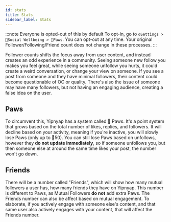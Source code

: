 ```yaml
---
id: stats
title: Stats
sidebar_label: Stats
---
```


:::note Everyone is opted-out of this by default
To opt-in, go to `⚙Settings > 👥Social Wellbeing > 🐾Paws`. You can opt-out at any time. Your original
Follower/Following/Friend count does not change in these processes.
:::

Follower counts shifts the focus away from user content, and instead creates an odd experience in a community. Seeing
someone new follow you makes you feel great, while seeing someone unfollow you hurts, it could create a weird
conversation, or change your view on someone. If you see a post from someone and they have minimal followers, their
content could become questionable of OC or quality. There's also the issue of someone may have many followers, but not
having an engaging audience, creating a false idea on the user.

## Paws
To circumvent this, Yipnyap has a system called 🐾 Paws. It's a point system that grows based on the total number
of likes, replies, and followers. It will decline based on your activity, meaning if you're inactive, you will slowly
lose Paws (only up to 🐾50). You can still lose Paws based on unfollows, however they **do not update immediately**, so
if someone unfollows you, but then someone else at around the same time likes your post, the number won't go down.

## Friends
There will be a number called "Friends", which will show how many mutual followers a user has, how many friends
they have on Yipnyap. This number is different to Paws, as Mutual Followers **do not** add extra Paws. The
Friends number can also be affect based on mutual engagement. To elaborate, if you actively engage with someone else's
content, and that same user also actively engages with your content, that will affect the Friends number.
